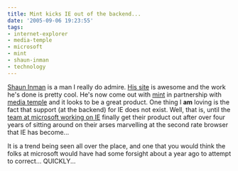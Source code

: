 ```yaml
---
title: Mint kicks IE out of the backend...
date: '2005-09-06 19:23:55'
tags:
- internet-explorer
- media-temple
- microsoft
- mint
- shaun-inman
- technology
---
```


<a href="http://www.shauninman.com/">Shaun Inman</a> is a man I really do admire. <a href="http://www.shauninman.com/">His site</a> is awesome and the work he's done is pretty cool. He's now come out with <a href="http://haveamint.com">mint</a> in partnership with <a href="http://mediatemple.com">media temple</a> and it looks to be a great product. One thing I <strong>am</strong> loving is the fact that support (at the backend) for IE does not exist. Well, that is, until the <a href="http://blogs.msdn.com/ie/">team at microsoft working on IE</a> finally get their product out after over four years of sitting around on their arses marvelling at the second rate browser that IE has become...

It is a trend being seen all over the place, and one that you would think the folks at microsoft would have had some forsight about a year ago to attempt to correct... QUICKLY...

